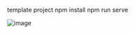 template project
npm install
npm run serve

![image](https://user-images.githubusercontent.com/16436933/151479498-8af11fbf-25cc-4719-a713-2b888538aab4.png)
